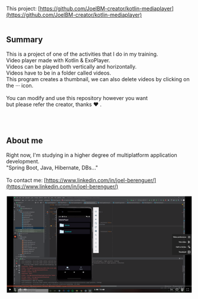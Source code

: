 This project: [https://github.com/JoelBM-creator/kotlin-mediaplayer](https://github.com/JoelBM-creator/kotlin-mediaplayer)
<br />
<br />
## Summary
This is a project of one of the activities that I do in my training.
<br />
Video player made with Kotlin & ExoPlayer.
<br />
Videos can be played both vertically and horizontally.
<br />
Videos have to be in a folder called videos.
<br />
This program creates a thumbnail, we can also delete videos by clicking on the ··· icon.
<br /> <br />
You can modify and use this repository however you want <br /> but please refer the creator, thanks ♥ .
<br />


<br /> <br />
## About me
Right now, I'm studying in a higher degree of multiplatform application development.
<br />
"Spring Boot, Java, Hibernate, DBs..."
<br /><br />
To contact me: [https://www.linkedin.com/in/joel-berenguer/](https://www.linkedin.com/in/joel-berenguer/)
<br /><br />
[![Watch the demo video: ](https://github.com/JoelBM-creator/kotlin-mediaplayer/blob/main/Preview.PNG)](https://www.loom.com/share/742c77dba6914c7bbd5d293e78633d8b)
